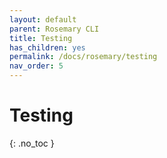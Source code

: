 ```yaml
---
layout: default
parent: Rosemary CLI
title: Testing
has_children: yes
permalink: /docs/rosemary/testing
nav_order: 5
---
```


# Testing
{: .no_toc }
